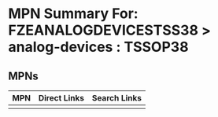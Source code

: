 



# MPN Summary For: FZEANALOGDEVICESTSS38 > analog-devices : TSSOP38

## MPNs
  

|MPN|Direct Links|Search Links|
| :--- | :--- | :--- |
||||
